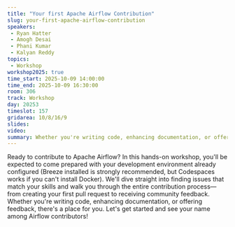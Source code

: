 ```yaml
---
title: "Your first Apache Airflow Contribution"
slug: your-first-apache-airflow-contribution
speakers:
 - Ryan Hatter
 - Amogh Desai
 - Phani Kumar
 - Kalyan Reddy
topics:
 - Workshop
workshop2025: true
time_start: 2025-10-09 14:00:00
time_end: 2025-10-09 16:30:00
room: 306
track: Workshop
day: 20253
timeslot: 157
gridarea: 10/8/16/9
slides:
video: 
summary: Whether you're writing code, enhancing documentation, or offering feedback, there's a place for you. Let's get started and see your name among Airflow contributors!"
---
```


Ready to contribute to Apache Airflow? In this hands-on workshop, you'll be expected to come prepared with your development environment already configured (Breeze installed is strongly recommended, but Codespaces works if you can't install Docker). We'll dive straight into finding issues that match your skills and walk you through the entire contribution process—from creating your first pull request to receiving community feedback. Whether you're writing code, enhancing documentation, or offering feedback, there's a place for you. Let's get started and see your name among Airflow contributors!